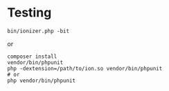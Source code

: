 Testing
=======

```
bin/ionizer.php -bit
```
or 
```
composer install
vendor/bin/phpunit
php -dextension=/path/to/ion.so vendor/bin/phpunit
# or 
php vendor/bin/phpunit
```
